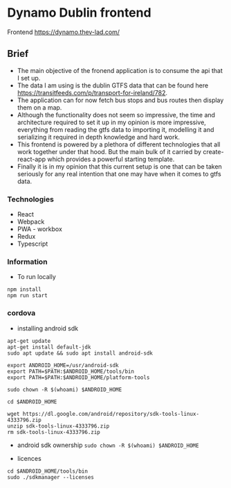 # Dynamo Dublin frontend

Frontend https://dynamo.thev-lad.com/

## Brief

-   The main objective of the fronend application is to consume the api that I set up.
-   The data I am using is the dublin GTFS data that can be found here <https://transitfeeds.com/p/transport-for-ireland/782>.
-   The application can for now fetch bus stops and bus routes then display them on a map.
-   Although the functionality does not seem so impressive, the time and architecture required to set it up in my opinion is more impressive, everything
    from reading the gtfs data to importing it, modelling it and serializing it required in depth knowledge and hard work.
-   This frontend is powered by a plethora of different technologies that all work together under that hood. But the main bulk of it carried by create-react-app which provides a powerful starting template.
-   Finally it is in my opinion that this current setup is one that can be taken seriously for any real intention that one may have when it comes to gtfs data.

### Technologies

-   React
-   Webpack
-   PWA - workbox
-   Redux
-   Typescript

### Information

-   To run locally

```
npm install
npm run start
```

### cordova

-   installing android sdk

```
apt-get update
apt-get install default-jdk
sudo apt update && sudo apt install android-sdk

export ANDROID_HOME=/usr/android-sdk
export PATH=$PATH:$ANDROID_HOME/tools/bin
export PATH=$PATH:$ANDROID_HOME/platform-tools

sudo chown -R $(whoami) $ANDROID_HOME

cd $ANDROID_HOME

wget https://dl.google.com/android/repository/sdk-tools-linux-4333796.zip
unzip sdk-tools-linux-4333796.zip
rm sdk-tools-linux-4333796.zip
```

-   android sdk ownership
    `sudo chown -R $(whoami) $ANDROID_HOME`

-   licences

```
cd $ANDROID_HOME/tools/bin
sudo ./sdkmanager --licenses
```
